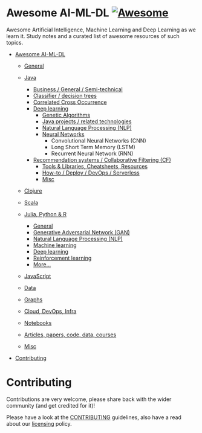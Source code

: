 # Awesome AI-ML-DL [![Awesome](https://awesome.re/badge.svg)](https://awesome.re)

Awesome Artificial Intelligence, Machine Learning and Deep Learning as we learn it. Study notes and a curated list of awesome resources of such topics.

- [Awesome AI-ML-DL](README-details.md#awesome-ai-ml-dl) 
  - [General](README-details.md#general)
  - [Java](README-details.md#java)
    - [Business / General / Semi-technical](README-details.md#business--general--semi-technical)
    - [Classifier / decision trees](README-details.md#classifier--decision-trees)
    - [Correlated Cross Occurrence](README-details.md#correlated-cross-occurrence)
    - [Deep learning](README-details.md#deep-learning)
 	  - [Genetic Algorithms](README-details.md#genetic-algorithms)
 	  - [Java projects / related technologies](README-details.md#java-projects--related-technologies)
 	  - [Natural Language Processing (NLP)](README-details.md#natural-language-processing-nlp)
 	  - [Neural Networks](README-details.md#neural-networks)
 	    - Convolutional Neural Networks (CNN)
 	    - Long Short Term Memory (LSTM)
 	    - Recurrent Neural Network (RNN)
    - [Recommendation systems / Collaborative Filtering (CF)](README-details.md#recommendation-systems--collaborative-filtering-cf)
 	  - [Tools & Libraries, Cheatsheets, Resources](README-details.md#tools--libraries-cheatsheets-resources)
 	  - [How-to / Deploy / DevOps / Serverless](README-details.md#how-to--deploy--devops--serverless)
 	  - [Misc](README-details.md#misc)
  - [Clojure](README-details.md#clojure)
  - [Scala](README-details.md#scala)
  - [Julia, Python & R](README-details.md#julia-python--r)
    + [General](README-details.md#general-1)
    + [Generative Adversarial Network (GAN)](README-details.md#generative-adversarial-network-gan)
    + [Natural Language Processing (NLP)](README-details.md#natural-language-processing-nlp-1)
    + [Machine learning](README-details.md#machine-learning)
    + [Deep learning](README-details.md#deep-learning-1)
    + [Reinforcement learning](README-details.md#reinforcement-learning)
    + [More...](README-details.md#more)

  - [JavaScript](README-details.md#javascript)
  - [Data](README-details.md#data)
  - [Graphs](README-details.md#graphs)
  - [Cloud, DevOps, Infra](cloud-devops-infra/README.md#cloud-devops-infra)
  - [Notebooks](README-details.md#notebooks)
  - [Articles, papers, code, data, courses](README-details.md#articles-papers-code-data)
  - [Misc](README-details.md#misc-1)
- [Contributing](#contributing)

# Contributing

Contributions are very welcome, please share back with the wider community (and get credited for it)!

Please have a look at the [CONTRIBUTING](CONTRIBUTING.md) guidelines, also have a read about our [licensing](LICENSE.md) policy.